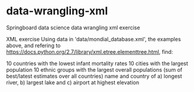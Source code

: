 # data-wrangling-xml
Springboard data science data wrangling xml exercise

XML exercise
Using data in 'data/mondial_database.xml', the examples above, and refering to https://docs.python.org/2.7/library/xml.etree.elementtree.html, find:

10 countries with the lowest infant mortality rates
10 cities with the largest population
10 ethnic groups with the largest overall populations (sum of best/latest estimates over all countries)
name and country of a) longest river, b) largest lake and c) airport at highest elevation
